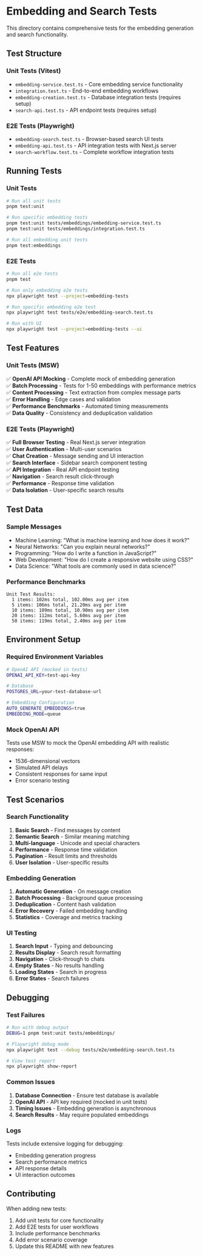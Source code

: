 # Embedding and Search Tests

This directory contains comprehensive tests for the embedding generation and search functionality.

## Test Structure

### Unit Tests (Vitest)
- `embedding-service.test.ts` - Core embedding service functionality
- `integration.test.ts` - End-to-end embedding workflows
- `embedding-creation.test.ts` - Database integration tests (requires setup)
- `search-api.test.ts` - API endpoint tests (requires setup)

### E2E Tests (Playwright)
- `embedding-search.test.ts` - Browser-based search UI tests
- `embedding-api.test.ts` - API integration tests with Next.js server
- `search-workflow.test.ts` - Complete workflow integration tests

## Running Tests

### Unit Tests
```bash
# Run all unit tests
pnpm test:unit

# Run specific embedding tests
pnpm test:unit tests/embeddings/embedding-service.test.ts
pnpm test:unit tests/embeddings/integration.test.ts

# Run all embedding unit tests
pnpm test:embeddings
```

### E2E Tests
```bash
# Run all e2e tests
pnpm test

# Run only embedding e2e tests
npx playwright test --project=embedding-tests

# Run specific embedding e2e test
npx playwright test tests/e2e/embedding-search.test.ts

# Run with UI
npx playwright test --project=embedding-tests --ui
```

## Test Features

### Unit Tests (MSW)
✅ **OpenAI API Mocking** - Complete mock of embedding generation  
✅ **Batch Processing** - Tests for 1-50 embeddings with performance metrics  
✅ **Content Processing** - Text extraction from complex message parts  
✅ **Error Handling** - Edge cases and validation  
✅ **Performance Benchmarks** - Automated timing measurements  
✅ **Data Quality** - Consistency and deduplication validation  

### E2E Tests (Playwright)
✅ **Full Browser Testing** - Real Next.js server integration  
✅ **User Authentication** - Multi-user scenarios  
✅ **Chat Creation** - Message sending and UI interaction  
✅ **Search Interface** - Sidebar search component testing  
✅ **API Integration** - Real API endpoint testing  
✅ **Navigation** - Search result click-through  
✅ **Performance** - Response time validation  
✅ **Data Isolation** - User-specific search results  

## Test Data

### Sample Messages
- Machine Learning: "What is machine learning and how does it work?"
- Neural Networks: "Can you explain neural networks?"  
- Programming: "How do I write a function in JavaScript?"
- Web Development: "How do I create a responsive website using CSS?"
- Data Science: "What tools are commonly used in data science?"

### Performance Benchmarks
```
Unit Test Results:
  1 items: 102ms total, 102.00ms avg per item
  5 items: 106ms total, 21.20ms avg per item  
  10 items: 109ms total, 10.90ms avg per item
  20 items: 112ms total, 5.60ms avg per item
  50 items: 119ms total, 2.40ms avg per item
```

## Environment Setup

### Required Environment Variables
```bash
# OpenAI API (mocked in tests)
OPENAI_API_KEY=test-api-key

# Database
POSTGRES_URL=your-test-database-url

# Embedding Configuration
AUTO_GENERATE_EMBEDDINGS=true
EMBEDDING_MODE=queue
```

### Mock OpenAI API
Tests use MSW to mock the OpenAI embedding API with realistic responses:
- 1536-dimensional vectors
- Simulated API delays
- Consistent responses for same input
- Error scenario testing

## Test Scenarios

### Search Functionality
1. **Basic Search** - Find messages by content
2. **Semantic Search** - Similar meaning matching
3. **Multi-language** - Unicode and special characters
4. **Performance** - Response time validation
5. **Pagination** - Result limits and thresholds
6. **User Isolation** - User-specific results

### Embedding Generation
1. **Automatic Generation** - On message creation
2. **Batch Processing** - Background queue processing
3. **Deduplication** - Content hash validation
4. **Error Recovery** - Failed embedding handling
5. **Statistics** - Coverage and metrics tracking

### UI Testing
1. **Search Input** - Typing and debouncing
2. **Results Display** - Search result formatting
3. **Navigation** - Click-through to chats
4. **Empty States** - No results handling
5. **Loading States** - Search in progress
6. **Error States** - Search failures

## Debugging

### Test Failures
```bash
# Run with debug output
DEBUG=1 pnpm test:unit tests/embeddings/

# Playwright debug mode
npx playwright test --debug tests/e2e/embedding-search.test.ts

# View test report
npx playwright show-report
```

### Common Issues
1. **Database Connection** - Ensure test database is available
2. **OpenAI API** - API key required (mocked in unit tests)
3. **Timing Issues** - Embedding generation is asynchronous
4. **Search Results** - May require populated embeddings

### Logs
Tests include extensive logging for debugging:
- Embedding generation progress
- Search performance metrics
- API response details
- UI interaction outcomes

## Contributing

When adding new tests:
1. Add unit tests for core functionality
2. Add E2E tests for user workflows
3. Include performance benchmarks
4. Add error scenario coverage
5. Update this README with new features